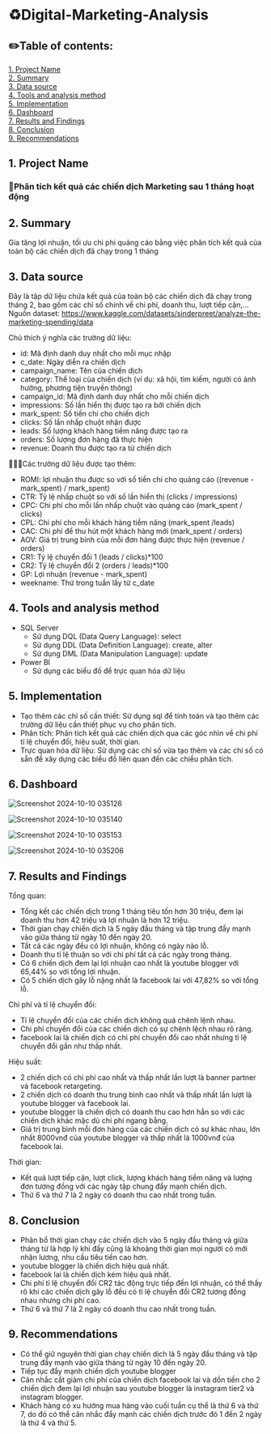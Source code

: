 # ♻️Digital-Marketing-Analysis

## ✏️Table of contents:
[1. Project Name](#1-project-name)  
[2. Summary](#2-summary)  
[3. Data source](#3-data-source)  
[4. Tools and analysis method](#4-tools-and-analysis-method)  
[5. Implementation](#5-implementation)  
[6. Dashboard](#6-dashboard)  
[7. Results and Findings](#7-results-and-findings)  
[8. Conclusion](#8-conclusion)  
[9. Recommendations](#9-recommendations)

## 1. Project Name  
### 📍Phân tích kết quả các chiến dịch Marketing sau 1 tháng hoạt động

## 2. Summary
Gia tăng lợi nhuận, tối ưu chi phi quảng cáo bằng việc phân tích kết quả của toàn bộ các chiến dịch đã chạy trong 1 tháng

## 3. Data source
Đây là tập dữ liệu chứa kết quả của toàn bộ các chiến dịch đã chạy trong tháng 2, bao gồm các chỉ số chính về chi phí, doanh thu, lượt tiếp cận,... Nguồn dataset: https://www.kaggle.com/datasets/sinderpreet/analyze-the-marketing-spending/data

Chú thích ý nghĩa các trường dữ liệu:
- id: Mã định danh duy nhất cho mỗi mục nhập
- c_date: Ngày diễn ra chiến dịch
- campaign_name: Tên của chiến dịch
- category: Thể loại của chiến dịch (ví dụ: xã hội, tìm kiếm, người có ảnh hưởng, phương tiện truyền thông)
- campaign_id: Mã định danh duy nhất cho mỗi chiến dịch
- impressions: Số lần hiển thị được tạo ra bởi chiến dịch
- mark_spent: Số tiền chi cho chiến dịch
- clicks: Số lần nhấp chuột nhận được
- leads: Số lượng khách hàng tiềm năng được tạo ra
- orders: Số lượng đơn hàng đã thực hiện
- revenue: Doanh thu được tạo ra từ chiến dịch
  
🔗🔗🔗Các trường dữ liệu được tạo thêm:
- ROMI: lợi nhuận thu được so với số tiền chi cho quảng cáo ((revenue - mark_spent) / mark_spent)
- CTR: Tỷ lệ nhấp chuột so với số lần hiển thị (clicks / impressions)
- CPC: Chi phí cho mỗi lần nhấp chuột vào quảng cáo (mark_spent / clicks)
- CPL: Chi phí cho mỗi khách hàng tiềm năng (mark_spent /leads)
- CAC: Chi phí để thu hút một khách hàng mới (mark_spent / orders)
- AOV: Giá trị trung bình của mỗi đơn hàng được thực hiện (revenue / orders)
- CR1: Tỷ lệ chuyển đổi 1 (leads / clicks)*100
- CR2: Tỷ lệ chuyển đổi 2 (orders / leads)*100
- GP: Lợi nhuận (revenue - mark_spent)
- weekname: Thứ trong tuần lấy từ c_date

## 4. Tools and analysis method  
- SQL Server
  * Sử dụng DQL (Data Query Language): select
  * Sử dụng DDL (Data Definition Language): create, alter
  * Sử dụng DML (Data Manipulation Language): update
- Power BI
  * Sử dụng các biểu đồ để trực quan hóa dữ liệu

## 5. Implementation
- Tạo thêm các chỉ số cần thiết: Sử dụng sql để tính toán và tạo thêm các trường dữ liệu cần thiết phục vụ cho phân tích.
- Phân tích: Phân tích kết quả các chiến dịch qua các góc nhìn về chi phí tỉ lệ chuyển đổi, hiệu suất, thời gian.
- Trực quan hóa dữ liệu: Sử dụng các chỉ số vừa tạo thêm và các chỉ số có sẵn để xây dựng các biểu đồ liên quan đến các chiều phân tích. 
 
## 6. Dashboard
![Screenshot 2024-10-10 035126](https://github.com/user-attachments/assets/78342d32-d89d-43a9-b739-a19ad770a8de)

![Screenshot 2024-10-10 035140](https://github.com/user-attachments/assets/8fc11256-be56-4334-b436-3955da166fa7)

![Screenshot 2024-10-10 035153](https://github.com/user-attachments/assets/e5ff6c0f-26db-4bb9-8873-bfb6502e7a39)

![Screenshot 2024-10-10 035206](https://github.com/user-attachments/assets/51eaf939-a40d-4c1a-9fa3-cc580adb62d1)

## 7. Results and Findings
Tổng quan: 
- Tổng kết các chiến dịch trong 1 tháng tiêu tốn hơn 30 triệu, đem lại doanh thu hơn 42 triệu và lợi nhuận là hơn 12 triệu.
- Thời gian chạy chiến dịch là 5 ngày đầu tháng và tập trung đẩy mạnh vào giữa tháng từ ngày 10 đến ngày 20.
- Tất cả các ngày đều có lợi nhuận, không có ngày nào lỗ.
- Doanh thu tỉ lệ thuận so với chi phí tất cả các ngày trong tháng.  
- Có 6 chiến dịch đem lại lợi nhuận cao nhất là youtube blogger với 65,44% so với tổng lợi nhuận.
- Có 5 chiến dịch gây lỗ nặng nhất là facebook lai với 47,82% so với tổng lỗ.

Chi phí và tỉ lệ chuyển đổi: 
- Tỉ lệ chuyển đổi của các chiến dịch không quá chênh lệnh nhau.
- Chi phí chuyển đổi của các chiến dịch có sự chênh lệch nhau rõ ràng.
- facebook lai là chiến dịch có chi phí chuyển đổi cao nhất nhưng tỉ lệ chuyển đổi gần như thấp nhất.

Hiệu suất:
- 2 chiến dịch có chi phí cao nhất và thấp nhất lần lượt là banner partner và facebook retargeting.
- 2 chiến dịch có doanh thu trung bình cao nhất và thấp nhất lần lượt là youtube blogger và facebook lai.
- youtube blogger là chiến dịch có doanh thu cao hơn hẳn so với các chiến dịch khác mặc dù chi phí ngang bằng.
- Giá trị trung bình mỗi đơn hàng của các chiến dịch có sự khác nhau, lớn nhất 8000vnđ của youtube blogger và thấp nhất là 1000vnđ của facebook lai. 

Thời gian: 
- Kết quả lượt tiếp cận, lượt click, lượng khách hàng tiềm năng và lượng đơn tương đồng với các ngày tập chung đẩy mạnh chiến dịch.
- Thứ 6 và thứ 7 là 2 ngày có doanh thu cao nhất trong tuần. 

## 8. Conclusion  
- Phân bổ thời gian chạy các chiến dịch vào 5 ngày đầu tháng và giữa tháng từ là hợp lý khi đấy cũng là khoảng thời gian mọi người có mới nhận lương, nhu cầu tiêu tiền cao hơn.
- youtube blogger là chiến dịch hiệu quả nhất.
- facebook lai là chiến dịch kém hiệu quả nhất.
- Chi phí tỉ lệ chuyển đổi CR2 tác động trực tiếp đến lợi nhuận, có thể thấy rõ khi các chiến dịch gây lỗ đều có tỉ lệ chuyển đổi CR2 tương đồng nhau nhưng chi phí cao.
-  Thứ 6 và thứ 7 là 2 ngày có doanh thu cao nhất trong tuần.

## 9. Recommendations
- Có thể giữ nguyên thời gian chạy chiến dịch là 5 ngày đầu tháng và tập trung đẩy mạnh vào giữa tháng từ ngày 10 đến ngày 20.
- Tiếp tục đẩy mạnh chiến dịch youtube blogger
- Cân nhắc cắt giảm chi phí của chiến dịch facebook lai và dồn tiền cho 2 chiến dịch đem lại lợi nhuận sau youtube blogger là instagram tier2 và instagram blogger.
- Khách hàng có xu hướng mua hàng vào cuối tuần cụ thể là thứ 6 và thứ 7, do đó có thể cân nhắc đẩy mạnh các chiến dịch trước đó 1 đến 2 ngày là thứ 4 và thứ 5.
